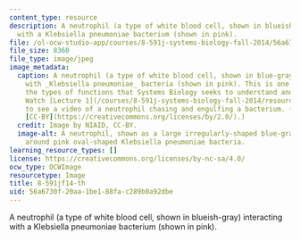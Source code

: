 ```yaml
---
content_type: resource
description: A neutrophil (a type of white blood cell, shown in blueish-gray) interacting
  with a Klebsiella pneumoniae bacterium (shown in pink).
file: /ol-ocw-studio-app/courses/8-591j-systems-biology-fall-2014/56a6730f20aa1be188fac289b0a92dbe_8-591jf14-th.jpg
file_size: 8360
file_type: image/jpeg
image_metadata:
  caption: A neutrophil (a type of white blood cell, shown in blue-gray) interacting
    with _Klebsiella pneumoniae_ bacteria (shown in pink). This is one example of
    the types of functions that Systems Biology seeks to understand and describe.
    Watch [Lecture 1](/courses/8-591j-systems-biology-fall-2014/resources/introduction-to-the-class-and-overview-of-topics)
    to see a video of a neutrophil chasing and engulfing a bacterium. (Image by [NIAID](https://www.flickr.com/photos/54591706@N02/13743456084/),
    [CC-BY](https://creativecommons.org/licenses/by/2.0/).)
  credit: Image by NIAID, CC-BY.
  image-alt: A neutrophil, shown as a large irregularly-shaped blue-gray cell, wrapping
    around pink oval-shaped Klebsiella pneumoniae bacteria.
learning_resource_types: []
license: https://creativecommons.org/licenses/by-nc-sa/4.0/
ocw_type: OCWImage
resourcetype: Image
title: 8-591jf14-th
uid: 56a6730f-20aa-1be1-88fa-c289b0a92dbe
---
```

A neutrophil (a type of white blood cell, shown in blueish-gray) interacting with a Klebsiella pneumoniae bacterium (shown in pink).
